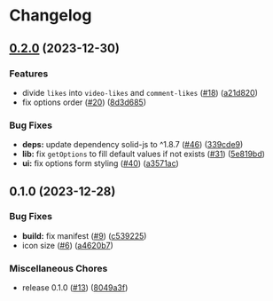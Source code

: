 # Changelog

## [0.2.0](https://github.com/noriapi/hide-youtube-numbers/compare/hide-youtube-numbers-v0.1.0...hide-youtube-numbers-v0.2.0) (2023-12-30)


### Features

* divide `likes` into `video-likes` and `comment-likes` ([#18](https://github.com/noriapi/hide-youtube-numbers/issues/18)) ([a21d820](https://github.com/noriapi/hide-youtube-numbers/commit/a21d820c201925039a7186d418eee67c0c374e86))
* fix options order ([#20](https://github.com/noriapi/hide-youtube-numbers/issues/20)) ([8d3d685](https://github.com/noriapi/hide-youtube-numbers/commit/8d3d6855bbcd1cc82c902342e372746c579623db))


### Bug Fixes

* **deps:** update dependency solid-js to ^1.8.7 ([#46](https://github.com/noriapi/hide-youtube-numbers/issues/46)) ([339cde9](https://github.com/noriapi/hide-youtube-numbers/commit/339cde99f896da4d48c1374dc674b08978f4bcd8))
* **lib:** fix `getOptions` to fill default values if not exists ([#31](https://github.com/noriapi/hide-youtube-numbers/issues/31)) ([5e819bd](https://github.com/noriapi/hide-youtube-numbers/commit/5e819bd2cf92c55445e2ed669196c951bd3593e9))
* **ui:** fix options form styling ([#40](https://github.com/noriapi/hide-youtube-numbers/issues/40)) ([a3571ac](https://github.com/noriapi/hide-youtube-numbers/commit/a3571ac7eb036a66b4aebf7c54f4b60944d1446b))

## 0.1.0 (2023-12-28)


### Bug Fixes

* **build:** fix manifest ([#9](https://github.com/noriapi/hide-youtube-numbers/issues/9)) ([c539225](https://github.com/noriapi/hide-youtube-numbers/commit/c5392253db5bab850f7b8aa39da2dbde9de84f3a))
* icon size ([#6](https://github.com/noriapi/hide-youtube-numbers/issues/6)) ([a4620b7](https://github.com/noriapi/hide-youtube-numbers/commit/a4620b7424fa0322d1fe74ee21840ddda31f6df7))


### Miscellaneous Chores

* release 0.1.0 ([#13](https://github.com/noriapi/hide-youtube-numbers/issues/13)) ([8049a3f](https://github.com/noriapi/hide-youtube-numbers/commit/8049a3f491ff193374093592e44a1225104f24f9))
